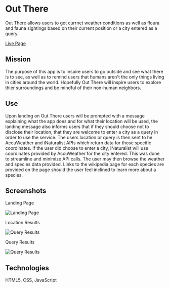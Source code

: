 # Out There

Out There allows users to get currnet weather conditions as well as floura and fauna sightings based on their current position
or a city entered as a query. 

[Live Page](https://wades1248.github.io/Out-There/)

## Mission

The purpose of this app is to inspire users to go outside and see what there is to see, as well as
to remind users that humans aren't the only things living in cities around the world. Hopefully Out There will inspire users
to explore thier surroundings and be mindful of their non-human neighbors.

## Use

Upon landing on Out There users will be prompted with a message explaining what the app does and for what their location will
be used, the landing message also informs users that if they should choose not to disclose their location, that they are 
welcome to enter a city as a query in order to use the service. The users location or query is then sent to he AccuWeather and 
iNaturalist APIs which return data for those specific coordinates. If the user did choose to enter a city, iNaturalist will use 
coordinates provided by AccuWeather for the city entered. This was done to streamline and minimize API calls. The user may then
browse the weather and species data provided. Links to the wikipedia page for each species are provided on the page should the 
user feel inclined to learn more about a species. 

## Screenshots

Landing Page

  ![Landing Page](https://github.com/wades1248/Out-There/blob/master/Screen%20Shot%202019-11-18%20at%207.23.57%20PM.png?raw=true)

Location Results

  ![Query Results](https://github.com/wades1248/Out-There/blob/master/Screen%20Shot%202019-11-18%20at%207.18.37%20PM.png?raw=true)

Query Results

  ![Query Results](https://github.com/wades1248/Out-There/blob/master/Screen%20Shot%202019-11-18%20at%207.19.03%20PM.png?raw=true)

## Technologies

HTML5, CSS, JavaScript

